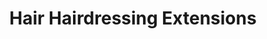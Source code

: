 ---
title: "Hair Hairdressing Extensions"
url: /tonypandy/hair-hairdressing-extensions/
shop: hairdresser
---